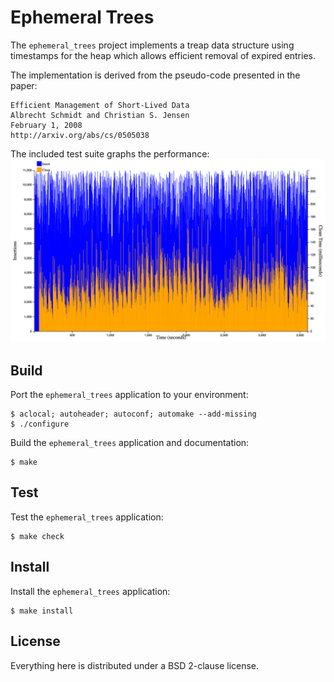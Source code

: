 # Ephemeral Trees
The `ephemeral_trees` project implements a treap data structure using
timestamps for the heap which allows efficient removal of expired entries.

The implementation is derived from the pseudo-code presented in the paper:

	Efficient Management of Short-Lived Data
	Albrecht Schmidt and Christian S. Jensen
	February 1, 2008
	http://arxiv.org/abs/cs/0505038

The included test suite graphs the performance:
![graph](https://github.com/sigscale/ephemeral_trees/blob/master/test/ephemeral_trees_load_SUITE_data/example-graph.png)

## Build
Port the `ephemeral_trees` application to your environment:

	$ aclocal; autoheader; autoconf; automake --add-missing
	$ ./configure

Build the `ephemeral_trees` application and documentation:

	$ make

## Test
Test the `ephemeral_trees` application:

	$ make check

## Install
Install the `ephemeral_trees` application:

	$ make install

## License
Everything here is distributed under a BSD 2-clause license.
